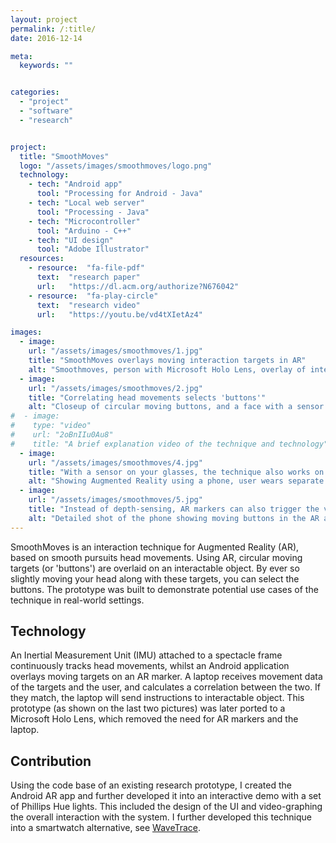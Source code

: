```yaml
---
layout: project
permalink: /:title/
date: 2016-12-14

meta:
  keywords: ""


categories:
  - "project"
  - "software"
  - "research"


project:
  title: "SmoothMoves"
  logo: "/assets/images/smoothmoves/logo.png"
  technology:
    - tech: "Android app"
      tool: "Processing for Android - Java"
    - tech: "Local web server"
      tool: "Processing - Java"
    - tech: "Microcontroller"
      tool: "Arduino - C++"
    - tech: "UI design"
      tool: "Adobe Illustrator"
  resources:
    - resource:  "fa-file-pdf"
      text:  "research paper"
      url:   "https://dl.acm.org/authorize?N676042"
    - resource:  "fa-play-circle"
      text:  "research video"
      url:   "https://youtu.be/vd4tXIetAz4"

images:
  - image:
    url: "/assets/images/smoothmoves/1.jpg"
    title: "SmoothMoves overlays moving interaction targets in AR"
    alt: "Smoothmoves, person with Microsoft Holo Lens, overlay of interface showing multiple moving buttons"
  - image:
    url: "/assets/images/smoothmoves/2.jpg"
    title: "Correlating head movements selects 'buttons'"
    alt: "Closeup of circular moving buttons, and a face with a sensor tracking head motion"
#  - image:
#    type: "video"
#    url: "2oBnIIu0Au8"
#    title: "A brief explanation video of the technique and technology"
  - image:
    url: "/assets/images/smoothmoves/4.jpg"
    title: "With a sensor on your glasses, the technique also works on a phone"
    alt: "Showing Augmented Reality using a phone, user wears separate sensor-equipped glasses"
  - image:
    url: "/assets/images/smoothmoves/5.jpg"
    title: "Instead of depth-sensing, AR markers can also trigger the visuals"
    alt: "Detailed shot of the phone showing moving buttons in the AR app, an AR marker triggers the visualisation."
---
```

<p>SmoothMoves is an interaction technique for Augmented Reality (AR), based on smooth pursuits head movements. Using AR, circular moving targets (or 'buttons') are overlaid on an interactable object. By ever so slightly moving your head along with these targets, you can select the buttons. The prototype was built to demonstrate potential use cases of the technique in real-world settings.
</p>
<h2 class="h2">Technology</h2>
<p>
An Inertial Measurement Unit (IMU) attached to a spectacle frame continuously tracks head movements, whilst an Android application overlays moving targets on an AR marker. A laptop receives movement data of the targets and the user, and calculates a correlation between the two. If they match, the laptop will send instructions to interactable object. This prototype (as shown on the last two pictures) was later ported to a Microsoft Holo Lens, which removed the need for AR markers and the laptop.
</p>
<h2 class="h2">Contribution</h2>
<p>
Using the code base of an existing research prototype, I created the Android AR app and further developed it into an interactive demo with a set of Phillips Hue lights. This included the design of the UI and video-graphing the overall interaction with the system. I further developed this technique into a smartwatch alternative, see <u><a href="{{ "/wavetrace" | prepend: baseurl }}">WaveTrace</a></u>.
</p>
